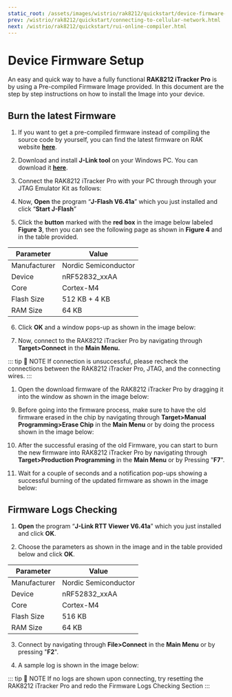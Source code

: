 ```yaml
---
static_root: /assets/images/wistrio/rak8212/quickstart/device-firmware-setup
prev: /wistrio/rak8212/quickstart/connecting-to-cellular-network.html
next: /wistrio/rak8212/quickstart/rui-online-compiler.html
---
```


# Device Firmware Setup

An easy and quick way to have a fully functional **RAK8212 iTracker Pro** is by using a Pre-compiled Firmware Image provided. In this document are the step by step instructions on how to install the Image into your device.

## Burn the latest Firmware

1. If you want to get a pre-compiled firmware instead of compiling the source code by
yourself, you can find the latest firmware on RAK website **[here](https://downloads.rakwireless.com/en/Cellular/RAK8212/Firmware/)**.

2. Download and install **J-Link tool** on your Windows PC. You can download it **[here](https://downloads.rakwireless.com/en/Cellular/RAK8212/Tool/)**.

3. Connect the RAK8212 iTracker Pro with your PC through through your JTAG Emulator Kit as follows:

<rk-img
  :src="`${$frontmatter.static_root}/e85ljqeubbgacmtfqm6e.jpg`"
  width="100%"
  figure-number="1"
  caption="RAK8212 to Windows PC connection thru JTag Emulator Kit"
/>

4. Now, **Open** the program “**J-Flash V6.41a**” which you just installed and click “**Start J-Flash**”

<rk-img
  :src="`${$frontmatter.static_root}/pfxc6gdoyv8djlndcfgt.jpg`"
  width="100%"
  figure-number="2"
  caption="J-Flash Start Connection"
/>

5. Click the **button** marked with the **red box** in the image below labeled **Figure 3**, then you can see the
following page as shown in **Figure 4** and in the table provided.

<rk-img
  :src="`${$frontmatter.static_root}/ewkidffcazavmmscfdta.jpg`"
  width="100%"
  figure-number="3"
  caption="J-Flash Target Device Choosing"
/>

<rk-img
  :src="`${$frontmatter.static_root}/ydqhs7betd9x9vty0bwf.jpg`"
  width="100%"
  figure-number="4"
  caption="J-Flash Target Device Parameter"
/>

| **Parameter** | **Value**            |
| ------------- | -------------------- |
| Manufacturer  | Nordic Semiconductor |
| Device        | nRF52832_xxAA        |
| Core          | Cortex-M4            |
| Flash Size    | 512 KB + 4 KB        |
| RAM Size      | 64 KB                |

6. Click **OK** and a window pops-up as shown in the image below:

<rk-img
  :src="`${$frontmatter.static_root}/rrdddufy1ykhtnoz85fm.jpg`"
  width="100%"
  figure-number="5"
  caption="J-Flash Target Device Parameter Selection Window"
/>

7. Now, connect to the RAK8212 iTracker Pro by navigating through **Target>Connect** in the **Main Menu.**

<rk-img
  :src="`${$frontmatter.static_root}/dh4mpqr9z45vcqlpb9xh.jpg`"
  width="100%"
  figure-number="6"
  caption="Connecting to the RAK8212 iTracker Pro"
/>

::: tip 📝 NOTE
If connection is unsuccessful, please recheck the connections between the RAK8212 iTracker Pro, JTAG, and the connecting wires.
:::

1. Open the download firmware of the RAK8212 iTracker Pro by dragging it into the window as shown in the image below:

<rk-img
  :src="`${$frontmatter.static_root}/jrtcho26jvqd43gceelw.jpg`"
  width="100%"
  figure-number="7"
  caption="RAK8212 Firmware Opening"
/>

9. Before going into the firmware process, make sure to have the old firmware erased in the chip by navigating through **Target>Manual Programming>Erase Chip** in the **Main Menu** or by doing the process shown in the image below:

<rk-img
  :src="`${$frontmatter.static_root}/nqtp5abjixx7ejfvlu21.jpg`"
  width="100%"
  figure-number="8"
  caption="RAK8212 Old Firmware Data Erasing"
/>

10. After the successful erasing of the old Firmware, you can start to burn the new firmware into RAK8212 iTracker Pro by navigating through **Target>Production Programming** in the **Main Menu** or by Pressing "**F7**".

11. Wait for a couple of seconds and a notification pop-ups showing a successful burning of the updated firmware as shown in the image below:

<rk-img
  :src="`${$frontmatter.static_root}/eqagc4qeasa4xvpbypx9.jpg`"
  width="100%"
  figure-number="9"
  caption="RAK8212 Firmware Burning Successful"
/>

## Firmware Logs Checking

1. **Open** the program “**J-Link
RTT Viewer V6.41a**” which you just installed and click **OK**.

2. Choose the parameters as shown in the image and in the table provided below and click **OK**.

<rk-img
  :src="`${$frontmatter.static_root}/dquesjm84olj0q61vidc.jpg`"
  width="100%"
  figure-number="10"
  caption="Firmware Log Checking Parameters"
/>

| **Parameter** | **Value**            |
| ------------- | -------------------- |
| Manufacturer  | Nordic Semiconductor |
| Device        | nRF52832_xxAA        |
| Core          | Cortex-M4            |
| Flash Size    | 516 KB               |
| RAM Size      | 64 KB                |

3. Connect by navigating through **File>Connect** in the **Main Menu** or by pressing "**F2**".

4. A sample log is shown in the image below:

<rk-img
  :src="`${$frontmatter.static_root}/n72yss9n4olrt2sqb1tv.jpg`"
  width="100%"
  figure-number="11"
  caption="Firmware Log Sample"
/>

::: tip 📝 NOTE
If no logs are shown upon connecting, try resetting the RAK8212 iTracker Pro and redo the Firmware Logs Checking Section
:::

